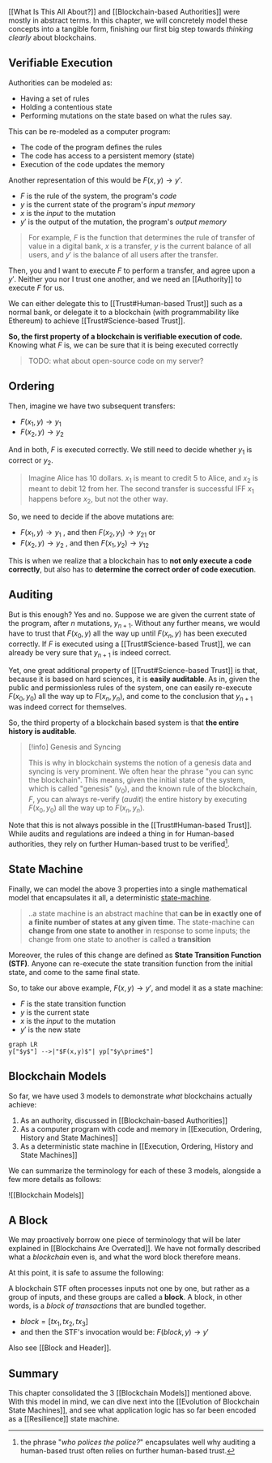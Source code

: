 [[What Is This All About?]] and [[Blockchain-based Authorities]] were mostly in abstract terms. In this chapter, we will concretely model these concepts into a tangible form, finishing our first big step towards *thinking clearly* about blockchains.

## Verifiable Execution
Authorities can be modeled as: 
- Having a set of rules
- Holding a contentious state 
- Performing mutations on the state based on what the rules say.

This can be re-modeled as a computer program: 
- The code of the program defines the rules
- The code has access to a persistent memory (state)
- Execution of the code updates the memory 

Another representation of this would be $F(x, y) \rightarrow y\prime$. 
- $F$ is the rule of the system, the program's *code*
- $y$ is the current state of the program's *input memory*
- $x$ is the *input* to the mutation
- $y\prime$ is the output of the mutation, the program's *output memory*

> For example, $F$ is the function that determines the rule of transfer of value in a digital bank, $x$ is a transfer, $y$ is the current balance of all users, and $y\prime$ is the balance of all users after the transfer. 

Then, you and I want to execute $F$ to perform a transfer, and agree upon a $y\prime$. Neither you nor I trust one another, and we need an [[Authority]] to execute $F$ for us.

We can either delegate this to [[Trust#Human-based Trust]] such as a normal bank, or delegate it to a blockchain (with programmability like Ethereum) to achieve [[Trust#Science-based Trust]].

**So, the first property of a blockchain is verifiable execution of code.** Knowing what $F$ is, we can be sure that it is being executed correctly

> TODO: what about open-source code on my server? 
## Ordering 

Then, imagine we have two subsequent transfers: 
- $F(x_1, y) \rightarrow y_1$ 
- $F(x_2, y) \rightarrow y_2$ 

And in both, $F$ is executed correctly. We still need to decide whether $y_1$ is correct or $y_2$.

> Imagine Alice has 10 dollars. $x_1$ is meant to credit 5 to Alice, and $x_2$ is meant to debit 12 from her. The second transfer is successful IFF $x_1$ happens before $x_2$, but not the other way.

So, we need to decide if the above mutations are: 
- $F(x_1, y) \rightarrow y_1$ , and then $F(x_2, y_1) \rightarrow y_{21}$  or
- $F(x_2, y) \rightarrow y_2$ , and then $F(x_1, y_2) \rightarrow y_{12}$ 

This is when we realize that a blockchain has to **not only execute a code correctly**, but also has to **determine the correct order of code execution**.

## Auditing
But is this enough? Yes and no. Suppose we are given the current state of the program, after $n$ mutations, $y_{n+1}$. Without any further means, we would have to trust that $F(x_0, y)$ all the way up until $F(x_n, y)$ has been executed correctly. If $F$ is executed using a [[Trust#Science-based Trust]], we can already be very sure that $y_{n+1}$ is indeed correct.

Yet, one great additional property of [[Trust#Science-based Trust]] is that, because it is based on hard sciences, it is **easily auditable**. As in, given the public and permissionless rules of the system, one can easily re-execute $F(x_0, y_0)$ all the way up to $F(x_n, y_n)$, and come to the conclusion that $y_{n+1}$ was indeed correct for themselves.

So, the third property of a blockchain based system is that **the entire history is auditable**.

> [!info] Genesis and Syncing
> 
> This is why in blockchain systems the notion of a genesis data and syncing is very prominent. We often hear the phrase "you can sync the blockchain". This means, given the initial state of the system, which is called "genesis" ($y_0$), and the known rule of the blockchain, $F$, you can always re-verify (*audit*) the entire history by executing $F(x_0, y_0)$ all the way up to $F(x_n, y_n)$.

Note that this is not always possible in the [[Trust#Human-based Trust]]. While audits and regulations are indeed a thing in for Human-based authorities, they rely on further Human-based trust to be verified[^1].
[^1]: the phrase "*who polices the police?*" encapsulates well why auditing a human-based trust often relies on further human-based trust. 

## State Machine
Finally, we can model the above 3 properties into a single mathematical model that encapsulates it all, a deterministic [state-machine](https://en.wikipedia.org/wiki/Finite-state_machine).

> ..a state machine is an abstract machine that **can be in exactly one of a finite number of states at any given time**. The state-machine can **change from one state to another** in response to some inputs; the change from one state to another is called a **transition**

Moreover, the rules of this change are defined as **State Transition Function (STF)**. Anyone can re-execute the state transition function from the initial state, and come to the same final state. 

So, to take our above example, $F(x, y) \rightarrow y\prime$, and model it as a state machine:
- $F$ is the state transition function
- $y$ is the current state
- $x$ is the *input* to the mutation
- $y\prime$ is the new state

```mehrmaid
graph LR
y["$y$"] -->|"$F(x,y)$"| yp["$y\prime$"]
```

## Blockchain Models
So far, we have used 3 models to demonstrate *what* blockchains actually achieve: 
1. As an authority, discussed in [[Blockchain-based Authorities]]
2. As a computer program with code and memory in [[Execution, Ordering, History and State Machines]]
3. As a deterministic state machine in [[Execution, Ordering, History and State Machines]]

We can summarize the terminology for each of these 3 models, alongside a few more details as follows:

![[Blockchain Models]]

## A Block
We may proactively borrow one piece of terminology that will be later explained in [[Blockchains Are Overrated]]. We have not formally described what a *blockchain* even is, and what the word block therefore means. 

At this point, it is safe to assume the following: 

A blockchain STF often processes inputs not one by one, but rather as a group of inputs, and these groups are called a **block**. A block, in other words, is a *block of transactions* that are bundled together. 
- $block = [tx_1, tx_2, tx_3]$
- and then the STF's invocation would be: $F(block, y) \rightarrow y\prime$

Also see [[Block and Header]].
## Summary
This chapter consolidated the 3 [[Blockchain Models]] mentioned above. With this model in mind, we can dive next into the [[Evolution of Blockchain State Machines]], and see what application logic has so far been encoded as a [[Resilience]] state machine. 